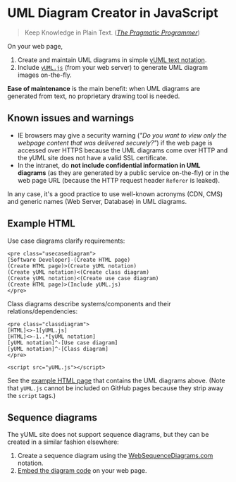 # UML Diagram Creator in JavaScript

> Keep Knowledge in Plain Text. ([_The Pragmatic Programmer_](https://en.wikipedia.org/wiki/The_Pragmatic_Programmer))

On your web page,

1. Create and maintain UML diagrams in simple [yUML text notation](http://yuml.me/).
1. Include [`yUML.js`](yUML.js) (from your web server) to generate UML diagram images on-the-fly.

**Ease of maintenance** is the main benefit: when UML diagrams are generated from text, no proprietary drawing tool is needed.

## Known issues and warnings

* IE browsers may give a security warning (_"Do you want to view only the webpage content that was delivered securely?"_) if the web page is accessed over HTTPS because the UML diagrams come over HTTP and the yUML site does not have a valid SSL certificate.
* In the intranet, do **not include confidential information in UML diagrams** (as they are generated by a public service on-the-fly) or in the web page URL (because the HTTP request header `Referer` is leaked).

In any case, it's a good practice to use well-known acronyms (CDN, CMS) and generic names (Web Server, Database) in UML diagrams.

## Example HTML

Use case diagrams clarify requirements:

    <pre class="usecasediagram">
    [Software Developer]-(Create HTML page)
    (Create HTML page)>(Create yUML notation)
    (Create yUML notation)<(Create class diagram)
    (Create yUML notation)<(Create use case diagram)
    (Create HTML page)>(Include yUML.js)
    </pre>

Class diagrams describe systems/components and their relations/dependencies:

    <pre class="classdiagram">
    [HTML]<>-1[yUML.js]
    [HTML]<>-1..*[yUML notation]
    [yUML notation]^-[Use case diagram]
    [yUML notation]^-[Class diagram]
    </pre>

    <script src="yUML.js"></script>

See the [example HTML page](https://7c84355696c3b578318d265066075d05440fb740.googledrive.com/host/0B_SyvfG74aYYdDBOY3VSSG14QjA/example-yuml-js.html) that contains the UML diagrams above. (Note that `yUML.js` cannot be included on GitHub pages because they strip away the `script` tags.)

## Sequence diagrams

The yUML site does not support sequence diagrams, but they can be created in a similar fashion elsewhere:

1. Create a sequence diagram using the [WebSequenceDiagrams.com](https://www.websequencediagrams.com/) notation.
1. [Embed the diagram code](http://www.websequencediagrams.com/embedding.html) on your web page.
